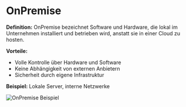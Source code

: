 # OnPremise

**Definition:** OnPremise bezeichnet Software und Hardware, die lokal im Unternehmen installiert und betrieben wird, anstatt sie in einer Cloud zu hosten.

**Vorteile:**
- Volle Kontrolle über Hardware und Software
- Keine Abhängigkeit von externen Anbietern
- Sicherheit durch eigene Infrastruktur

**Beispiel:** Lokale Server, interne Netzwerke

![OnPremise Beispiel](https://example.com/onpremise-image.png) <!-- Beispiel für ein Bild -->

